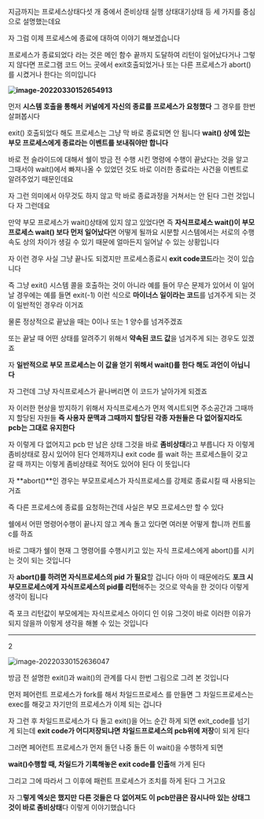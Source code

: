 지금까지는 프로세스상태다섯 개 중에서 준비상태 실행
상태대기상태 등 세 가지를 중심으로 설명했는데요

자 그럼 이제 프로세스에 종료에 대하여 이야기 해보겠습니다

프로세스가 종료되었다 라는 것은
메인 함수 끝까지 도달하여 리턴이 일어났다거나
그렇지 않다면 프로그램 코드 어느 곳에서 exit호출되었거나
또는 다른 프로세스가 abort()를 시켰거나
한다는 의미입니다

**![image-20220330152654913](C:\Users\4545a\AppData\Roaming\Typora\typora-user-images\image-20220330152654913.png)**

먼저 **시스템 호출을 통해서**
**커널에게 자신의 종료를 프로세스가 요청했다**
그 경우를 한번 살펴봅시다

 exit() 호출되었다 해도 프로세스는 그냥 막 바로 종료되면 안 됩니다
**wait() 상에 있는 부모 프로세스에게 종료라는 이벤트를 보내줘야만 합니다**

바로 전 슬라이드에 대해서 쉘이 방금 전
수행 시킨 명령에 수행이 끝났다는 것을 알고
그때서야 wait()에서 빠져나올 수 있었던 것도
바로 이러한 종료라는 사건을
이벤트로 알려주었기 때문인데요

자 그런 의미에서 아무것도 하지 않고
막 바로 종료과정을 거쳐서는 안 된다
그런 것입니다 자 그런데요

만약 부모 프로세스가 wait()상태에 있지 않고 있었다면
즉 **자식프로세스 wait()이 부모 프로세스 wait() 보다 먼저 일어났다**면 어떻게 될까요
시분할 시스템에서는 서로의 수행 속도 상의 차이가 생길 수 있기 때문에
얼마든지 일어날 수 있는 상황입니다

자 이런 경우 사실 그냥 끝나도 되겠지만
프로세스종료시 **exit code코드**라는 것이 있습니다

즉 그냥 exit() 시스템 콜을 호출하는 것이 아니라
예를 들어 무슨 문제가 있어서 이 일어날 경우에는 예를 들면
exit(-1) 이런 식으로 **마이너스 일이라는 코드**를 넘겨주게 되는 것이
일반적인 경우라 이거죠

물론 정상적으로 끝났을 때는 0이나 또는 1 양수를 넘겨주겠죠

또는 끝날 때 어떤 상태를 알려주기
위해서 **약속된 코드 값**을 넘겨주게 되는 경우도 있겠죠



자 **일반적으로 부모 프로세스는 이 값을 얻기 위해서 wait()를 한다 해도 과언이 아닙니다**

자 그런데 그냥 자식프로세스가 끝나버리면 
이 코드가 날아가게 되겠죠

자 이러한 현상을 방지하기 위해서
자식프로세스가 먼저 엑시트되면
주소공간과 그때까지 할당된 자원들
**즉 사용자 문맥과 그때까지 할당된 각종 자원들은 다 없어질지라도**
**pcb는 그대로 유지한다**

자 이렇게 다 없어지고 pcb 만 남은 상태
그것을 바로 **좀비상태**라고 부릅니다 자
이렇게 좀비상태로 잠시 있어야 된다
언제까지냐
exit code 를 wait 하는 프로세스들이 갖고
갈 때 까지는 이렇게
좀비상태로 적어도 있어야 된다 이 뜻입니다





자 **abort()**인 경우는 부모프로세스가
자식프로세스를 강제로 종료시킬 때 사용되는 거죠

즉 다른 프로세스에 종료를 요청하는건데
사실은 부모 프로세스만 할 수 있다

쉘에서 어떤 명령어수행이 끝나지 않고 계속 돌고 있다면
여러분 어떻게 합니까 컨트롤 c를 하죠

바로 그때가 쉘이 현재 그 명령어를 수행시키고 있는 자식
프로세스에게 abort()를 시키는 것이 되는 것입니다

자 **abort()를 하려면 자식프로세스의 pid 가 필요**할 겁니다
아마 이 때문에라도 **포크 시 부모프로세스에게**
**자식프로세스의 pid를 리턴**해주는 것으로 약속을 한 것이다
이렇게 생각이 됩니다

즉 포크 리턴값이 부모에게는 자식프로세스 아이디 인 이유
그것이 바로 이러한 이유가 되지 않을까
이렇게 생각을 해볼 수 있는 것입니다

---

2

![image-20220330152636047](C:\Users\4545a\AppData\Roaming\Typora\typora-user-images\image-20220330152636047.png)

방금 전 설명한 exit()과  wait()의 관계를
다시 한번 그림으로 그려 본 것입니다

먼저 페어런트 프로세스가 fork를 해서
차일드프로세스 를 만들면 그 차일드프로세스는 exec를 해갖고
자기만의 프로세스가 이제 되는 겁니다

자 그런 후 차일드프로세스가 다 돌고
exit()을 어느 순간 하게 되면 exit_code를 넘기게 되는데
**exit code가 어디저장되냐면**
**차일드프로세스의 pcb위에 저장**이 되게 된다

그러면 페어런트 프로세스가 먼저 돌던
나중 돌든 이 wait()을 수행하게 되면 

**wait()수행할 때, 차일드가 기록해놓은 exit code를 인출**해 가게 된다

그리고 그에 따라서
그 이후에 패런트 프로세스가 조치를 하게 된다
그 거고요



자 그**렇게 엑싯은 했지만**
**다른 것들은 다**
**없어져도 이 pcb만큼은 잠시나마 있는 상태그것이 바로 좀비상태**다
이렇게 이야기했습니다